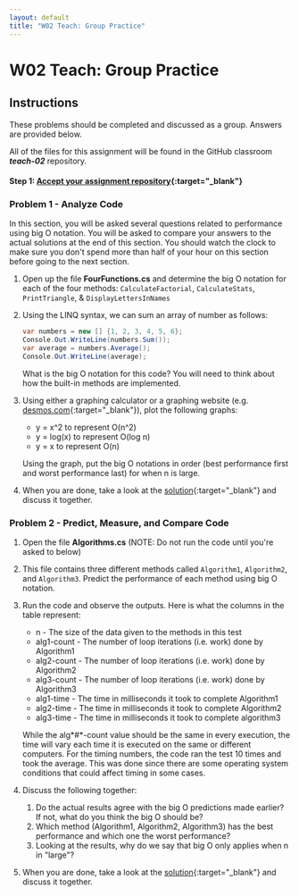 ```yaml
---
layout: default
title: "W02 Teach: Group Practice"
---
```


# W02 Teach: Group Practice

## Instructions

These problems should be completed and discussed as a group. Answers are provided below.

All of the files for this assignment will be found in the GitHub classroom ***teach-02*** repository.

#### Step 1: [Accept your assignment repository](teach-classroom){:target="_blank"}

### Problem 1 - Analyze Code

In this section, you will be asked several questions related to performance using big O notation. You will be asked to compare your answers to the actual solutions at the end of this section. You should watch the clock to make sure you don't spend more than half of your hour on this section before going to the next section.

1. Open up the file **FourFunctions.cs** and determine the big O notation for each of the four methods: `CalculateFactorial`, `CalculateStats`, `PrintTriangle`, & `DisplayLettersInNames`
   
2. Using the LINQ syntax, we can sum an array of number as follows: 

    ```csharp
    var numbers = new [] {1, 2, 3, 4, 5, 6};
    Console.Out.WriteLine(numbers.Sum());
    var average = numbers.Average();
    Console.Out.WriteLine(average);
    ```

    What is the big O notation for this code? You will need to think about how the built-in methods are implemented.
   
3. Using either a graphing calculator or a graphing website (e.g. [desmos.com](https://www.desmos.com/calculator){:target="_blank"}), plot the following graphs:
    * y = x^2 to represent O(n^2)
    * y = log(x) to represent O(log n)
    * y = x to represent O(n)
  
    Using the graph, put the big O notations in order (best performance first and worst performance last) for when n is large.

4. When you are done, take a look at the [solution](teach-analyze-solution){:target="_blank"} and discuss it together.

### Problem 2 - Predict, Measure, and Compare Code

1. Open the file **Algorithms.cs** (NOTE: Do not run the code until you're asked to below)
   
2. This file contains three different methods called `Algorithm1`, `Algorithm2`, and `Algorithm3`. Predict the performance of each method using big O notation.
   
3. Run the code and observe the outputs. Here is what the columns in the table represent:
    * n - The size of the data given to the methods in this test
    * alg1-count - The number of loop iterations (i.e. work) done by Algorithm1
    * alg2-count - The number of loop iterations (i.e. work) done by Algorithm2
    * alg3-count - The number of loop iterations (i.e. work) done by Algorithm3
    * alg1-time - The time in milliseconds it took to complete Algorithm1
    * alg2-time - The time in milliseconds it took to complete Algorithm2
    * alg3-time - The time in milliseconds it took to complete algorithm3
      
    While the alg*#*-count value should be the same in every execution, the time will vary each time it is executed on the same or different computers. For the timing numbers, the code ran the test 10 times and took the average. This was done since there are some operating system conditions that could affect timing in some cases.

4. Discuss the following together: 
    1. Do the actual results agree with the big O predictions made earlier? If not, what do you think the big O should be?
    2. Which method (Algorithm1, Algorithm2, Algorithm3) has the best performance and which one the worst performance?
    3. Looking at the results, why do we say that big O only applies when n in "large"?
       
  5. When you are done, take a look at the [solution](teach-algorithms-solution){:target="_blank"} and discuss it together.  
